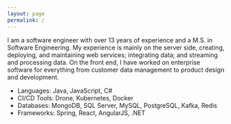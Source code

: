 ```yaml
---
layout: page
permalink: /
---
```

I am a software engineer with over 13 years of experience and a M.S. in Software Engineering. My experience is mainly on the server side, creating, deploying, and maintaining web services; integrating data; and streaming and processing data. 
On the front end, I have worked on enterprise software for everything from customer data management to product design and development. 

* Languages: Java, JavaScript, C#
* CI/CD Tools: Drone, Kubernetes, Docker
* Databases: MongoDB, SQL Server, MySQL, PostgreSQL, Kafka, Redis
* Frameworks: Spring, React, AngularJS, .NET
